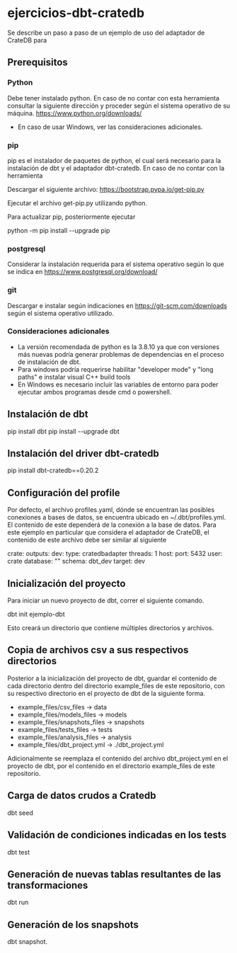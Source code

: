 # ejercicios-dbt-cratedb

Se describe un paso a paso de un ejemplo de uso del adaptador de CrateDB para 

## Prerequisitos

### Python
Debe tener instalado python. En caso de no contar con esta herramienta consultar la siguiente dirección y proceder según el sistema operativo de su máquina.
https://www.python.org/downloads/

 * En caso de usar Windows, ver las consideraciones adicionales.

### pip
pip es el instalador de paquetes de python, el cual será necesario para la instalación de dbt y el adaptador dbt-cratedb. En caso de no contar con la herramienta

Descargar el siguiente archivo:
https://bootstrap.pypa.io/get-pip.py

Ejecutar el archivo get-pip.py utilizando python.

Para actualizar pip, posteriormente ejecutar

python -m pip install --upgrade pip

### postgresql

Considerar la instalación requerida para el sistema operativo según lo que se indica en https://www.postgresql.org/download/

### git

Descargar e instalar según indicaciones en https://git-scm.com/downloads según el sistema operativo utilizado.

### Consideraciones adicionales
 * La versión recomendada de python es la 3.8.10 ya que con versiones más nuevas podría generar problemas de dependencias en el proceso de instalación de dbt.
 * Para windows podría requerirse habilitar "developer mode" y "long paths" e instalar visual C++ build tools
 * En Windows es necesario incluir las variables de entorno para poder ejecutar ambos programas desde cmd o powershell.


## Instalación de dbt
 
 pip install dbt
 pip install --upgrade dbt

## Instalación del driver dbt-cratedb

pip install dbt-cratedb==0.20.2

## Configuración del profile

Por defecto, el archivo profiles.yaml, dónde se encuentran las posibles conexiones a bases de datos, se encuentra ubicado en ~/.dbt/profiles.yml.
El contenido de este dependerá de la conexión a la base de datos. Para este ejemplo en particular que considera el adaptador de CrateDB, el contenido de este archivo debe ser similar al siguiente

crate:
  outputs:
    dev:
      type: cratedbadapter
      threads: 1
      host: <IP de la BD>
      port: 5432
      user: crate
      database: ""
      schema: dbt_dev
  target: dev


## Inicialización del proyecto
Para iniciar un nuevo proyecto de dbt, correr el siguiente comando.

dbt init ejemplo-dbt

Esto creará un directorio que contiene múltiples directorios y archivos.

## Copia de archivos csv a sus respectivos directorios

Posterior a la inicialización del proyecto de dbt, guardar el contenido de cada directorio dentro del directorio example_files de este repositorio, con su respectivo directorio en el proyecto de dbt de la siguiente forma.

 * example_files/csv_files -> data
 * example_files/models_files -> models
 * example_files/snapshots_files -> snapshots
 * example_files/tests_files -> tests
 * example_files/analysis_files -> analysis
 * example_files/dbt_project.yml -> ./dbt_project.yml

Adicionalmente se reemplaza el contenido del archivo dbt_project.yml en el proyecto de dbt, por el contenido en el directorio example_files de este repositorio.

## Carga de datos crudos a Cratedb

dbt seed

## Validación de condiciones indicadas en los tests

dbt test

## Generación de nuevas tablas resultantes de las transformaciones

dbt run

## Generación de los snapshots

dbt snapshot.
